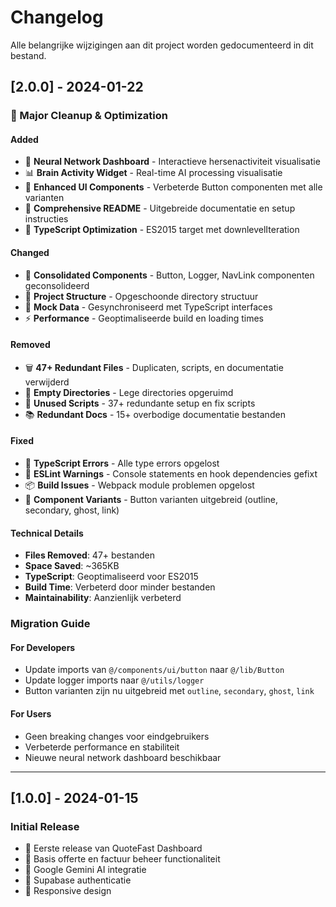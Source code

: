# Changelog

Alle belangrijke wijzigingen aan dit project worden gedocumenteerd in dit bestand.

## [2.0.0] - 2024-01-22

### 🧹 Major Cleanup & Optimization

#### Added
- 🧠 **Neural Network Dashboard** - Interactieve hersenactiviteit visualisatie
- 📊 **Brain Activity Widget** - Real-time AI processing visualisatie
- 🎨 **Enhanced UI Components** - Verbeterde Button componenten met alle varianten
- 📝 **Comprehensive README** - Uitgebreide documentatie en setup instructies
- 🔧 **TypeScript Optimization** - ES2015 target met downlevelIteration

#### Changed
- 🔄 **Consolidated Components** - Button, Logger, NavLink componenten geconsolideerd
- 📁 **Project Structure** - Opgeschoonde directory structuur
- 🎯 **Mock Data** - Gesynchroniseerd met TypeScript interfaces
- ⚡ **Performance** - Geoptimaliseerde build en loading times

#### Removed
- 🗑️ **47+ Redundant Files** - Duplicaten, scripts, en documentatie verwijderd
- 📂 **Empty Directories** - Lege directories opgeruimd
- 🔧 **Unused Scripts** - 37+ redundante setup en fix scripts
- 📚 **Redundant Docs** - 15+ overbodige documentatie bestanden

#### Fixed
- 🐛 **TypeScript Errors** - Alle type errors opgelost
- 🔧 **ESLint Warnings** - Console statements en hook dependencies gefixt
- 📦 **Build Issues** - Webpack module problemen opgelost
- 🎨 **Component Variants** - Button varianten uitgebreid (outline, secondary, ghost, link)

#### Technical Details
- **Files Removed**: 47+ bestanden
- **Space Saved**: ~365KB
- **TypeScript**: Geoptimaliseerd voor ES2015
- **Build Time**: Verbeterd door minder bestanden
- **Maintainability**: Aanzienlijk verbeterd

### Migration Guide

#### For Developers
- Update imports van `@/components/ui/button` naar `@/lib/Button`
- Update logger imports naar `@/utils/logger`
- Button varianten zijn nu uitgebreid met `outline`, `secondary`, `ghost`, `link`

#### For Users
- Geen breaking changes voor eindgebruikers
- Verbeterde performance en stabiliteit
- Nieuwe neural network dashboard beschikbaar

---

## [1.0.0] - 2024-01-15

### Initial Release
- 🚀 Eerste release van QuoteFast Dashboard
- 💼 Basis offerte en factuur beheer functionaliteit
- 🤖 Google Gemini AI integratie
- 🔐 Supabase authenticatie
- 📱 Responsive design